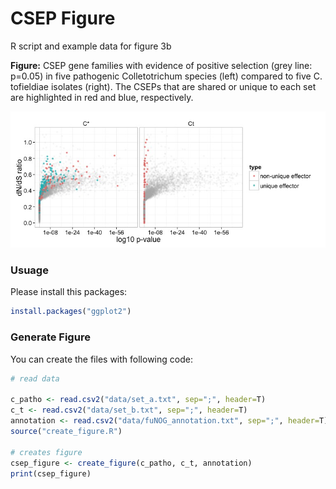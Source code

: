 # CSEP Figure
R script and example data for figure 3b

**Figure:**
CSEP gene families with evidence of positive selection (grey line:
p=0.05) in five pathogenic Colletotrichum species (left) compared to five C. tofieldiae isolates (right).
The CSEPs that are shared or unique to each set are highlighted in red and blue, respectively.

![Alt text](figure.jpeg?raw=true "fig3b")

### Usuage ###
Please install this packages:
```R
install.packages("ggplot2")
```

### Generate Figure ###
You can create the files with following code:

```R
# read data

c_patho <- read.csv2("data/set_a.txt", sep=";", header=T)
c_t <- read.csv2("data/set_b.txt", sep=";", header=T)
annotation <- read.csv2("data/fuNOG_annotation.txt", sep=";", header=T)
source("create_figure.R")

# creates figure
csep_figure <- create_figure(c_patho, c_t, annotation)
print(csep_figure)
```
